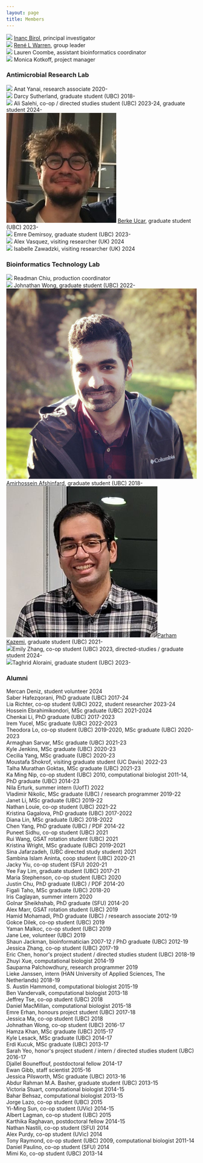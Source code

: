 ```yaml
---
layout: page
title: Members
---
```


<img class="avatar" src="assets/avatars/ibirol.jpeg"> [Inanç Birol](https://www.bcgsc.ca/people/inanc-birol), principal investigator  <br>
<img class="avatar" src="assets/avatars/rwarren.png"> [René L Warren](https://www.bcgsc.ca/people/rene-warren), group leader  <br>
<img class="avatar" src="assets/avatars/lcoombe.jpg"> Lauren Coombe, assistant bioinformatics coordinator  <br>
<img class="avatar" src="assets/avatars/noavatar.jpg"> Monica Kotkoff, project manager <br>

### Antimicrobial Research Lab
<img class="avatar" src="assets/avatars/noavatar.jpg"> Anat Yanai, research associate 2020-<br>
<img class="avatar" src="assets/avatars/dsutherland.jpg"> Darcy Sutherland, graduate student (UBC) 2018-<br>
<img class="avatar" src="assets/avatars/noavatar.jpg"> Ali Salehi, co-op / directed studies student (UBC) 2023-24, graduate student 2024-<br>
<img class="avatar" src="assets/avatars/bucar.jpg"> [Berke Ucar](https://berkeucar.github.io), graduate student (UBC) 2023-<br>
<img class="avatar" src="assets/avatars/noavatar.jpg"> Emre Demirsoy, graduate student (UBC) 2023-<br>
<img class="avatar" src="assets/avatars/noavatar.jpg"> Alex Vasquez, visiting researcher (UK) 2024<br>
<img class="avatar" src="assets/avatars/noavatar.jpg"> Isabelle Zawadzki, visiting researcher (UK) 2024<br>

### Bioinformatics Technology Lab 
<img class="avatar" src="assets/avatars/rchiu.jpg"> Readman Chiu, production coordinator <br>
<img class="avatar" src="assets/avatars/noavatar.jpg"> Johnathan Wong, graduate student (UBC) 2022-<br>
<img class="avatar" src="assets/avatars/aafshinfard.jpg"> [Amirhossein Afshinfard](member/aafshinfard), graduate student (UBC) 2018-<br>
<img class="avatar" src="assets/avatars/pkazemi.jpg">[Parham Kazemi](https://parham-k.github.io), graduate student (UBC) 2021-<br>
<img class="avatar" src="assets/avatars/noavatar.jpg">Emily Zhang, co-op student (UBC) 2023, directed-studies / graduate student 2024-<br>
<img class="avatar" src="assets/avatars/noavatar.jpg">Taghrid Aloraini, graduate student (UBC) 2023-<br>

### Alumni
Mercan Deniz, student volunteer 2024<br>
Saber Hafezqorani, PhD graduate (UBC) 2017-24<br>
Lia Richter, co-op student (UBC) 2022, student researcher 2023-24<br>
Hossein Ebrahimikondori, MSc graduate (UBC) 2021-2024<br>
Chenkai Li, PhD graduate (UBC) 2017-2023<br>
Irem Yucel, MSc graduate (UBC) 2022-2023<br>
Theodora Lo, co-op student (UBC) 2019-2020, MSc graduate (UBC) 2020-2023<br>
Armaghan Sarvar, MSc graduate (UBC) 2021-23<br>
Kyle Jenkins, MSc graduate (UBC) 2020-23<br>
Cecilia Yang, MSc graduate (UBC) 2020-23<br>
Moustafa Shokrof, visiting graduate student (UC Davis) 2022-23<br>
Talha Murathan Goktas, MSc graduate (UBC) 2021-23<br>
Ka Ming Nip, co-op student (UBC) 2010, computational biologist 2011-14, PhD graduate (UBC) 2014-23<br>
Nila Erturk, summer intern (UofT) 2022<br>
Vladimir Nikolic, MSc graduate (UBC) / research programmer 2019-22<br>
Janet Li, MSc graduate (UBC) 2019-22<br>
Nathan Louie, co-op student (UBC) 2021-22<br>
Kristina Gagalova, PhD graduate (UBC) 2017-2022<br>
Diana Lin, MSc graduate (UBC) 2018-2022<br>
Chen Yang, PhD graduate (UBC) / PDF 2014-22<br>
Puneet Sidhu, co-op student (UBC) 2021<br>
Rui Wang, GSAT rotation student (UBC) 2021<br>
Kristina Wright, MSc graduate (UBC) 2019-2021<br>
Sina Jafarzadeh, (UBC directed study student) 2021<br>
Sambina Islam Aninta, coop student (UBC) 2020-21<br>
Jacky Yiu, co-op student (SFU) 2020-21<br>
Yee Fay Lim, graduate student (UBC) 2017-21<br>
Maria Stephenson, co-op student (UBC) 2020<br>
Justin Chu, PhD graduate (UBC) / PDF 2014-20<br>
Figali Taho, MSc graduate (UBC) 2018-20<br>
Iris Caglayan, summer intern 2020<br>
Golnar Sheikhshab, PhD graduate (SFU) 2014-20<br>
Alex Marr, GSAT rotation student (UBC) 2019<br>
Hamid Mohamadi, PhD graduate (UBC) / research associate 2012-19<br>
Gokce Dilek, co-op student (UBC) 2019<br>
Yaman Malkoc, co-op student (UBC) 2019<br>
Jane Lee, volunteer (UBC) 2019<br>
Shaun Jackman, bioinformatician 2007-12 / PhD graduate (UBC) 2012-19<br>
Jessica Zhang, co-op student (UBC) 2017-19<br>
Eric Chen, honor's project student / directed studies student (UBC) 2018-19<br>
Zhuyi Xue, computational biologist 2014-19<br>
Sauparna Palchowdhury, research programmer 2019<br>
Lieke Janssen, intern (HAN University of Applied Sciences, The Netherlands) 2018-19<br>
S. Austin Hammond, computational biologist 2015-19<br>
Ben Vandervalk, computational biologist 2013-18<br>
Jeffrey Tse, co-op student (UBC) 2018<br>
Daniel MacMillan, computational biologist 2015-18<br>
Emre Erhan, honours project student (UBC) 2017-18<br>
Jessica Ma, co-op student (UBC) 2018<br>
Johnathan Wong, co-op student (UBC) 2016-17<br>
Hamza Khan, MSc graduate (UBC) 2015-17<br>
Kyle Lesack, MSc graduate (UBC) 2014-17<br>
Erdi Kucuk, MSc graduate (UBC) 2013-17<br>
Sarah Yeo, honor's project student / intern / directed studies student (UBC) 2016-17<br>
Djallel Bouneffouf, postdoctoral fellow 2014-17<br>
Ewan Gibb, staff scientist 2015-16<br>
Jessica Pilsworth, MSc graduate (UBC) 2013-16<br>
Abdur Rahman M.A. Basher, graduate student (UBC) 2013-15<br>
Victoria Stuart, computational biologist 2014-15<br>
Bahar Behsaz, computational biologist 2013-15<br>
Jorge Lazo, co-op student (UBC) 2015<br>
Yi-Ming Sun, co-op student (UVic) 2014-15<br>
Albert Lagman, co-op student (UBC) 2015<br>
Karthika Raghavan, postdoctoral fellow 2014-15<br>
Nathan Nastili, co-op student (SFU) 2014<br>
Alex Purdy, co-op student (UVic) 2014<br>
Tony Raymond, co-op student (UBC) 2009, computational biologist 2011-14<br>
Daniel Paulino, co-op student (SFU) 2014<br>
Mimi Ko, co-op student (UBC) 2013-14<br>
